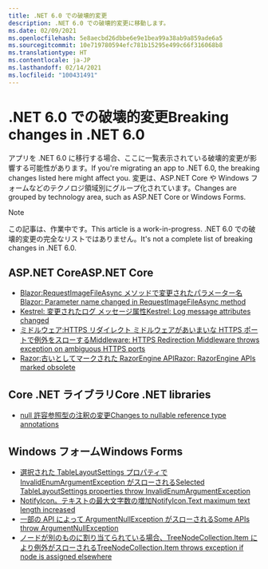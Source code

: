 ```yaml
---
title: .NET 6.0 での破壊的変更
description: .NET 6.0 での破壊的変更に移動します。
ms.date: 02/09/2021
ms.openlocfilehash: 5e8aecbd26dbbe6e9e1bea99a38ab9a859ade6a5
ms.sourcegitcommit: 10e719780594efc781b15295e499c66f316068b8
ms.translationtype: HT
ms.contentlocale: ja-JP
ms.lasthandoff: 02/14/2021
ms.locfileid: "100431491"
---
```

# <a name="breaking-changes-in-net-60"></a><span data-ttu-id="9ca2f-103">.NET 6.0 での破壊的変更</span><span class="sxs-lookup"><span data-stu-id="9ca2f-103">Breaking changes in .NET 6.0</span></span>

<span data-ttu-id="9ca2f-104">アプリを .NET 6.0 に移行する場合、ここに一覧表示されている破壊的変更が影響する可能性があります。</span><span class="sxs-lookup"><span data-stu-id="9ca2f-104">If you're migrating an app to .NET 6.0, the breaking changes listed here might affect you.</span></span> <span data-ttu-id="9ca2f-105">変更は、ASP.NET Core や Windows フォームなどのテクノロジ領域別にグループ化されています。</span><span class="sxs-lookup"><span data-stu-id="9ca2f-105">Changes are grouped by technology area, such as ASP.NET Core or Windows Forms.</span></span>

> [!NOTE]
> <span data-ttu-id="9ca2f-106">この記事は、作業中です。</span><span class="sxs-lookup"><span data-stu-id="9ca2f-106">This article is a work-in-progress.</span></span> <span data-ttu-id="9ca2f-107">.NET 6.0 での破壊的変更の完全なリストではありません。</span><span class="sxs-lookup"><span data-stu-id="9ca2f-107">It's not a complete list of breaking changes in .NET 6.0.</span></span>

## <a name="aspnet-core"></a><span data-ttu-id="9ca2f-108">ASP.NET Core</span><span class="sxs-lookup"><span data-stu-id="9ca2f-108">ASP.NET Core</span></span>

- [<span data-ttu-id="9ca2f-109">Blazor:RequestImageFileAsync メソッドで変更されたパラメーター名</span><span class="sxs-lookup"><span data-stu-id="9ca2f-109">Blazor: Parameter name changed in RequestImageFileAsync method</span></span>](aspnet-core/6.0/blazor-parameter-name-changed-in-method.md)
- [<span data-ttu-id="9ca2f-110">Kestrel: 変更されたログ メッセージ属性</span><span class="sxs-lookup"><span data-stu-id="9ca2f-110">Kestrel: Log message attributes changed</span></span>](aspnet-core/6.0/kestrel-log-message-attributes-changed.md)
- [<span data-ttu-id="9ca2f-111">ミドルウェア:HTTPS リダイレクト ミドルウェアがあいまいな HTTPS ポートで例外をスローする</span><span class="sxs-lookup"><span data-stu-id="9ca2f-111">Middleware: HTTPS Redirection Middleware throws exception on ambiguous HTTPS ports</span></span>](aspnet-core/6.0/middleware-ambiguous-https-ports-exception.md)
- [<span data-ttu-id="9ca2f-112">Razor:古いとしてマークされた RazorEngine API</span><span class="sxs-lookup"><span data-stu-id="9ca2f-112">Razor: RazorEngine APIs marked obsolete</span></span>](aspnet-core/6.0/razor-engine-apis-obsolete.md)

## <a name="core-net-libraries"></a><span data-ttu-id="9ca2f-113">Core .NET ライブラリ</span><span class="sxs-lookup"><span data-stu-id="9ca2f-113">Core .NET libraries</span></span>

- [<span data-ttu-id="9ca2f-114">null 許容参照型の注釈の変更</span><span class="sxs-lookup"><span data-stu-id="9ca2f-114">Changes to nullable reference type annotations</span></span>](core-libraries/6.0/nullable-ref-type-annotation-changes.md)

## <a name="windows-forms"></a><span data-ttu-id="9ca2f-115">Windows フォーム</span><span class="sxs-lookup"><span data-stu-id="9ca2f-115">Windows Forms</span></span>

- [<span data-ttu-id="9ca2f-116">選択された TableLayoutSettings プロパティで InvalidEnumArgumentException がスローされる</span><span class="sxs-lookup"><span data-stu-id="9ca2f-116">Selected TableLayoutSettings properties throw InvalidEnumArgumentException</span></span>](windows-forms/6.0/tablelayoutsettings-apis-throw-invalidenumargumentexception.md)
- [<span data-ttu-id="9ca2f-117">NotifyIcon。テキストの最大文字数の増加</span><span class="sxs-lookup"><span data-stu-id="9ca2f-117">NotifyIcon.Text maximum text length increased</span></span>](windows-forms/6.0/notifyicon-text-max-text-length-increased.md)
- [<span data-ttu-id="9ca2f-118">一部の API によって ArgumentNullException がスローされる</span><span class="sxs-lookup"><span data-stu-id="9ca2f-118">Some APIs throw ArgumentNullException</span></span>](windows-forms/6.0/apis-throw-argumentnullexception.md)
- [<span data-ttu-id="9ca2f-119">ノードが別のものに割り当てられている場合、TreeNodeCollection.Item により例外がスローされる</span><span class="sxs-lookup"><span data-stu-id="9ca2f-119">TreeNodeCollection.Item throws exception if node is assigned elsewhere</span></span>](windows-forms/6.0/treenodecollection-item-throws-argumentexception.md)
